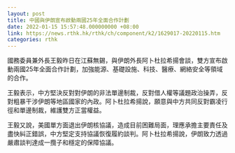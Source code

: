 ```yaml
---
layout: post
title: 中國與伊朗宣布啟動兩國25年全面合作計劃
date: 2022-01-15 15:57:48.000000000 +08:00
link: https://news.rthk.hk/rthk/ch/component/k2/1629017-20220115.htm
categories: rthk
---
```


國務委員兼外長王毅昨日在江蘇無錫，與伊朗外長阿卜杜拉希揚會談，雙方宣布啟動兩國25年全面合作計劃，加強能源、基礎設施、科技、醫療、網絡安全等領域的合作。

王毅表示，中方堅決反對對伊朗的非法單邊制裁，反對借人權等議題政治操弄，反對粗暴干涉伊朗等地區國家的內政。阿卜杜拉希揚說，願意與中方共同反對霸凌行徑和單邊制裁，維護雙方正當權益。

王毅又說，美國單方面退出伊朗核協議，造成目前困難局面，理應承擔主要責任及盡快糾正錯誤，中方堅定支持協議恢復履約談判。阿卜杜拉希揚說，伊朗致力透過嚴肅談判達成一攬子和穩定的保障協議。
